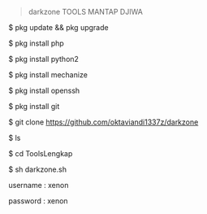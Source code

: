 >darkzone TOOLS MANTAP DJIWA

$ pkg update && pkg upgrade

$ pkg install php

$ pkg install python2

$ pkg install mechanize

$ pkg install openssh

$ pkg install git

$ git clone https://github.com/oktaviandi1337z/darkzone

$ ls

$ cd ToolsLengkap

$ sh darkzone.sh

username : xenon

password : xenon
